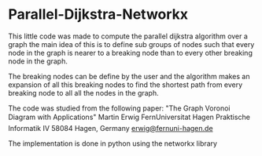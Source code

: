 # Parallel-Dijkstra-Networkx

This little code was made to compute the parallel dijkstra algorithm over a graph
the main idea of this is to define sub groups of nodes such that every node in the graph
is nearer to a breaking node than to every other breaking node in the graph.

The breaking nodes can be define by the user and the algorithm makes an expansion
of all this breaking nodes to find the shortest path from every breaking node to all
all the nodes in the graph.

The code was studied from the following paper:
"The Graph Voronoi Diagram with Applications"
Martin Erwig
FernUniversitat Hagen
Praktische Informatik IV
58084 Hagen, Germany
erwig@fernuni-hagen.de

The implementation is done in python using the networkx library

